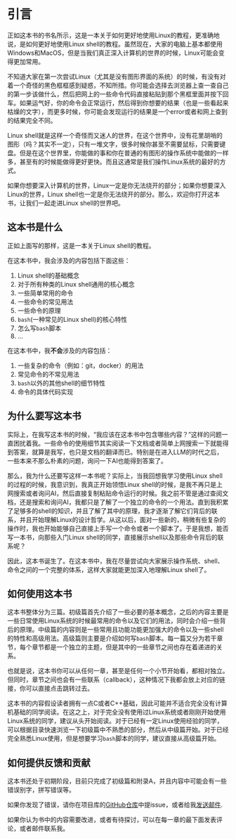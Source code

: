 # 引言

正如这本书的书名所示，这是一本关于如何更好地使用Linux的教程，更准确地说，是如何更好地使用Linux shell的教程。虽然现在，大家的电脑上基本都使用Windows和MacOS，但是当我们真正深入计算机的世界的时候，Linux可能会变得更加常用。

不知道大家在第一次尝试Linux（尤其是没有图形界面的系统）的时候，有没有对着一个奇怪的黑色框框感到疑惑，不知所措。你可能会选择去浏览器上查一查自己的第一步该做什么，然后把网上的一些命令代码直接粘贴到那个黑框里面并按下回车。如果运气好，你的命令会正常运行，然后得到你想要的结果（也是一些看起来枯燥的文字），而更多时候，你可能会发现运行的结果是一个error或者和网上查到的结果完全不同。

Linux shell就是这样一个奇怪而又迷人的世界，在这个世界中，没有花里胡哨的图形（吗？其实不一定），只有一堆文字，很多时候你甚至不需要鼠标，只需要键盘。但是在这个世界里，你能做的事和你在普通的有图形的操作系统中能做的一样多，甚至有的时候能做得更好更快。而且这通常是我们操作Linux系统的最好的方式。

如果你想要深入计算机的世界，Linux一定是你无法绕开的部分；如果你想要深入Linux的世界，Linux shell也一定是你无法绕开的部分。那么，欢迎你打开这本书，让我们一起走进Linux shell的世界吧。

## 这本书是什么

正如上面写的那样，这是一本关于Linux shell的教程。

在这本书中，我会涉及的内容包括下面这些：

1. Linux shell的基础概念
2. 对于所有种类的Linux shell通用的核心概念
3. 一些简单常用的命令
4. 一些命令的常见用法
5. 一些命令的原理
6. `bash`(一种常见的Linux shell)的核心特性
7. 怎么写`bash`脚本
8. ...

在这本书中，我**不会**涉及的内容包括：

1. 一些复杂的命令（例如：git，docker）的用法
2. 常见命令的不常见用法
3. `bash`以外的其他shell的细节特性
4. 命令的具体代码实现

## 为什么要写这本书

实际上，在我写这本书的时候，“我应该在这本书中包含哪些内容？”这样的问题一直困扰着我。一些命令的使用细节其实阅读一下文档或者简单上网搜索一下就能得到答案，就算是我写，也只是文档的翻译而已。特别是在进入LLM的时代之后，一些本来不那么朴素的问题，询问一下AI也能得到答案了。

那么，我为什么还要写这样一本书呢？实际上，当我回想我学习使用Linux shell的过程的时候，我意识到，我真正开始领悟Linux shell的时候，是我不再只是上网搜索或者询问AI，然后直接复制粘贴命令运行的时候。我之前不管是通过查阅文档，还是搜索和询问AI，我都只是了解了一个独立的命令的一个用法。直到我积累了足够多的shell的知识，并且了解了其中的原理，我才逐渐了解它们背后的联系，并且开始理解Linux的设计哲学。从这以后，面对一些新的，稍微有些复杂的操作时，我也开始能够自己直接上手写一个命令或者一个脚本了。于是我想，能否写一本书，向那些入门Linux shell的同学，直接展示shell以及那些命令背后的联系呢？

因此，这本书诞生了。在这本书中，我在尽量尝试向大家展示操作系统、shell、命令之间的一个完整的体系，这样大家就能更加深入地理解Linux shell了。

## 如何使用这本书

这本书整体分为三篇。初级篇首先介绍了一些必要的基本概念，之后的内容主要是一些日常使用Linux系统的时候最常用的命令以及它们的用法，同时会介绍一些背后的原理。中级篇的内容则是一些常用且功能功能更加强大的命令以及一些shell的特性和高级用法。高级篇则主要是介绍如何写`bash`脚本。每一篇又分为若干章节，每个章节都是一个独立的主题，但是其中的一些章节之间也存在着递进的关系。

也就是说，这本书你可以从任何一章，甚至是任何一个小节开始看，都相对独立。但同时，章节之间也会有一些联系（callback），这种情况下我都会放上对应的链接，你可以直接点击跳转过去。

这本书的内容假设读者拥有一点C或者C++基础，因此可能并不适合完全没有计算机基础的同学阅读。在这之上，对于完全没有使用过Linux系统或者刚刚开始使用Linux系统的同学，建议从头开始阅读。对于已经有一定Linux使用经验的同学，可以根据目录快速浏览一下初级篇中不熟悉的部分，然后从中级篇开始。对于已经完全熟悉Linux使用，但是想要学习`bash`脚本的同学，建议直接从高级篇开始。

## 如何提供反馈和贡献

这本书还处于初期阶段，目前只完成了初级篇和附录A，并且内容中可能会有一些错误别字，拼写错误等。

如果你发现了错误，请你在项目库的[GitHub仓库](https://github.com/OshinoShinobu-Chan/Linux-shell-Tutorial/issues)中提issue，或者给我[发送邮件](mailto:2200012909@stu.pku.edu.cn).

如果你认为书中的内容需要改进，或者有待探讨，可以在每一章的最下面发表评论，或者邮件联系我。

<script src="https://giscus.app/client.js"
        data-repo="OshinoShinobu-Chan/Linux-shell-Tutorial"
        data-repo-id="R_kgDONEc4yg"
        data-category="Announcements"
        data-category-id="DIC_kwDONEc4ys4Cj5Fk"
        data-mapping="title"
        data-strict="0"
        data-reactions-enabled="1"
        data-emit-metadata="0"
        data-input-position="top"
        data-theme="preferred_color_scheme"
        data-lang="zh-CN"
        data-loading="lazy"
        crossorigin="anonymous"
        async>
</script>